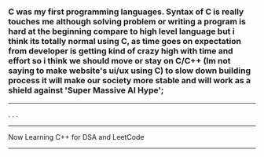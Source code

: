 ### C was my first programming languages. Syntax of C is really touches me although solving problem or writing a program is hard at the beginning compare to high level language but i think its totally normal using C, as time goes on expectation from developer is getting kind of crazy high with time and effort so i think we should move or stay on C/C++ (Im not saying to make website's ui/ux using C) to slow down building process it will make our society more stable and will work as a shield against 'Super Massive AI Hype';

---

.
.
.

---

Now Learning C++ for DSA and LeetCode

---